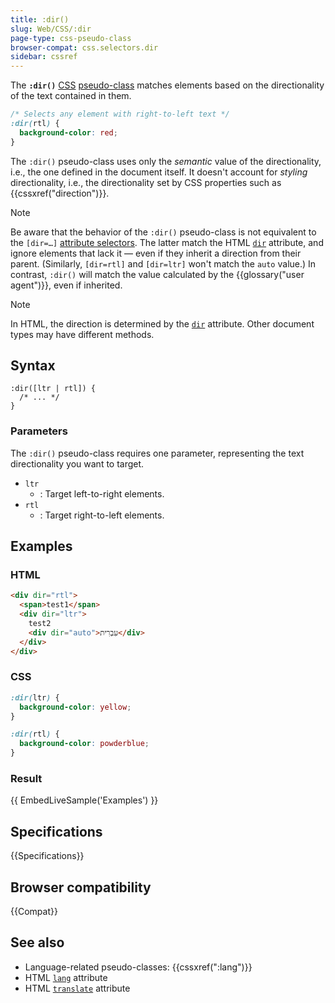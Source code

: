 ```yaml
---
title: :dir()
slug: Web/CSS/:dir
page-type: css-pseudo-class
browser-compat: css.selectors.dir
sidebar: cssref
---
```


The **`:dir()`** [CSS](/en-US/docs/Web/CSS) [pseudo-class](/en-US/docs/Web/CSS/Reference/Selectors/Pseudo-classes) matches elements based on the directionality of the text contained in them.

```css
/* Selects any element with right-to-left text */
:dir(rtl) {
  background-color: red;
}
```

The `:dir()` pseudo-class uses only the _semantic_ value of the directionality, i.e., the one defined in the document itself. It doesn't account for _styling_ directionality, i.e., the directionality set by CSS properties such as {{cssxref("direction")}}.

> [!NOTE]
> Be aware that the behavior of the `:dir()` pseudo-class is not equivalent to the `[dir=…]` [attribute selectors](/en-US/docs/Web/CSS/Attribute_selectors). The latter match the HTML [`dir`](/en-US/docs/Web/HTML/Reference/Global_attributes/dir) attribute, and ignore elements that lack it — even if they inherit a direction from their parent. (Similarly, `[dir=rtl]` and `[dir=ltr]` won't match the `auto` value.) In contrast, `:dir()` will match the value calculated by the {{glossary("user agent")}}, even if inherited.

> [!NOTE]
> In HTML, the direction is determined by the [`dir`](/en-US/docs/Web/HTML/Reference/Global_attributes/dir) attribute. Other document types may have different methods.

## Syntax

```css-nolint
:dir([ltr | rtl]) {
  /* ... */
}
```

### Parameters

The `:dir()` pseudo-class requires one parameter, representing the text directionality you want to target.

- `ltr`
  - : Target left-to-right elements.
- `rtl`
  - : Target right-to-left elements.

## Examples

### HTML

```html
<div dir="rtl">
  <span>test1</span>
  <div dir="ltr">
    test2
    <div dir="auto">עִבְרִית</div>
  </div>
</div>
```

### CSS

```css
:dir(ltr) {
  background-color: yellow;
}

:dir(rtl) {
  background-color: powderblue;
}
```

### Result

{{ EmbedLiveSample('Examples') }}

## Specifications

{{Specifications}}

## Browser compatibility

{{Compat}}

## See also

- Language-related pseudo-classes: {{cssxref(":lang")}}
- HTML [`lang`](/en-US/docs/Web/HTML/Reference/Global_attributes/lang) attribute
- HTML [`translate`](/en-US/docs/Web/HTML/Reference/Global_attributes/translate) attribute
